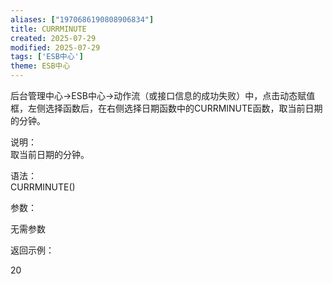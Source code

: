 ```yaml
---
aliases: ["1970686190808906834"]
title: CURRMINUTE
created: 2025-07-29
modified: 2025-07-29
tags: ['ESB中心']
theme: ESB中心
---
```


后台管理中心->ESB中心->动作流（或接口信息的成功失败）中，点击动态赋值框，左侧选择函数后，在右侧选择日期函数中的CURRMINUTE函数，取当前日期的分钟。

说明：  
取当前日期的分钟。

语法：  
CURRMINUTE()  

参数：

无需参数

返回示例：

20